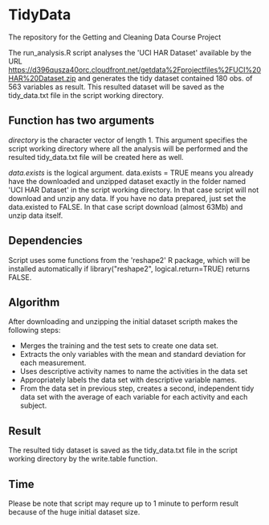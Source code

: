 # TidyData
The repository for the Getting and Cleaning Data Course Project

The run_analysis.R script analyses the 'UCI HAR Dataset' available by the URL https://d396qusza40orc.cloudfront.net/getdata%2Fprojectfiles%2FUCI%20HAR%20Dataset.zip and generates the tidy dataset contained 180 obs. of 563 variables as result. This resulted dataset will be saved as the tidy_data.txt file in the script working directory.

## Function has two arguments

*directory* is the character vector of length 1. This argument specifies the script working directory where all the analysis will be performed and the resulted tidy_data.txt file will be created here as well.
  
*data.exists* is the logical argument. data.exists = TRUE means you already have the downloaded and unzipped dataset exactly in the folder named 'UCI HAR Dataset' in the script working directory. In that case script will not download and unzip any data. If you have no data prepared, just set the data.existed to FALSE. In that case script download (almost 63Mb) and unzip data itself.

## Dependencies

Script uses some functions from the 'reshape2' R package, which will be installed automatically if library("reshape2", logical.return=TRUE) returns FALSE.

## Algorithm

After downloading and unzipping the initial dataset scripth makes the following steps:
* Merges the training and the test sets to create one data set.
* Extracts the only variables with the mean and standard deviation for each measurement. 
* Uses descriptive activity names to name the activities in the data set
* Appropriately labels the data set with descriptive variable names. 
* From the data set in previous step, creates a second, independent tidy data set with the average of each variable for each activity and each subject.

## Result

The resulted tidy dataset is saved as the tidy_data.txt file in the script working directory by the write.table function.

## Time

Please be note that script may requre up to 1 minute to perform result because of the huge initial dataset size.
